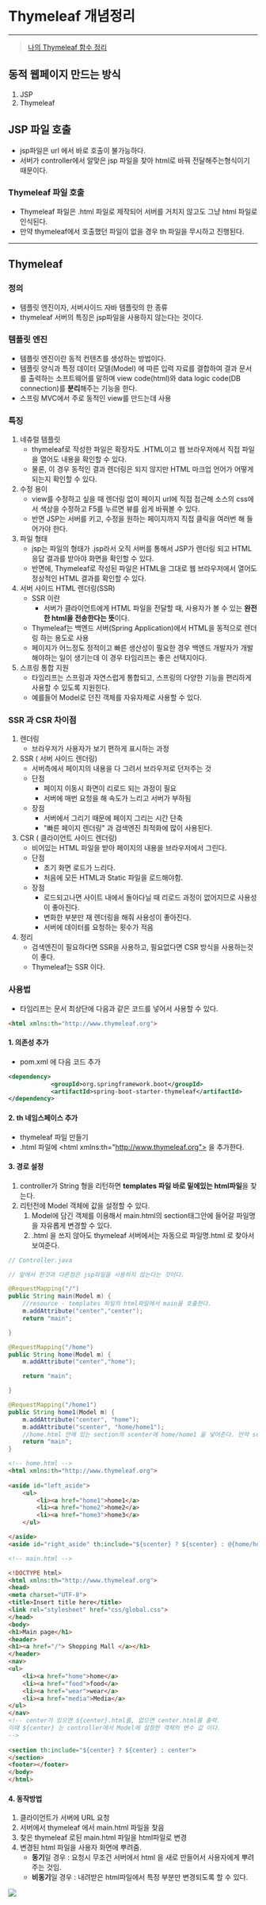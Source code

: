 # Thymeleaf 개념정리

---

>[나의 Thymeleaf 함수 정리](https://github.com/wonyoung0207/TIL/blob/master/MultiCampus/%EB%B0%B0%EC%9A%B4%20%EB%82%B4%EC%9A%A9%20List/Thymeleaf%20Function.md)

## 동적 웹페이지 만드는 방식 

1. JSP
2. Thymeleaf

## JSP 파일 호출

   - jsp파일은  url 에서 바로 호출이 불가능하다. 
   - 서버가 controller에서 알맞은 jsp 파일을 찾아 html로 바꿔 전달해주는형식이기 때문이다. 

### Thymeleaf 파일 호출

- Thymeleaf 파일은 .html 파일로 제작되어 서버를 거치지 않고도 그냥 html 파일로 인식된다. 
- 만약 thymeleaf에서 호출했던 파일이 없을 경우 th 파일을 무시하고 진행된다. 

---

## Thymeleaf

### 정의

- 템플릿 엔진이자, 서버사이드 자바 템플릿의 한 종류
- thymeleaf 서버의 특징은 jsp파일을 사용하지 않는다는 것이다. 

### 템플릿 엔진

- 템플릿 엔진이란 동적 컨텐츠를 생성하는 방법이다.
- 템플릿 양식과 특정 데이터 모델(Model) 에 따른 입력 자료를 결합하여 결과 문서를 출력하는 소프트웨어를 말하며 view code(html)와 data logic code(DB connection)를 **분리**해주는 기능을 한다.
- 스프링 MVC에서 주로 동적인 view를 만드는데 사용

### 특징

1. 네츄럴 템플릿
   - thymeleaf로 작성한 파일은 확장자도 .HTML이고 웹 브라우저에서 직접 파일을 열어도 내용을 확인할 수 있다. 
   - 물론, 이 경우 동적인 결과 렌더링은 되지 않지만 HTML 마크업 언어가 어떻게 되는지 확인할 수 있다. 
2. 수정 용이 
   - view를 수정하고 싶을 때 렌더링 없이 페이지 url에 직접 접근해 소스의 css에서 색상을 수정하고 F5를 누르면 뷰를 쉽게 바꿔볼 수 있다.
   - 반면 JSP는 서버를 키고, 수정을 원하는 페이지까지 직접 클릭을 여러번 해 들어가야 한다. 
3. 파일 형태
   - jsp는 파일의 형태가 .jsp라서 오직 서버를 통해서 JSP가 렌더링 되고 HTML 응답 결과를 받아야 화면을 확인할 수 있다.
   - 반면에, Thymeleaf로 작성된 파일은 HTML을 그대로 웹 브라우저에서 열어도 정상적인 HTML 결과를 확인할 수 있다.
4. 서버 사이드 HTML 렌더링(SSR)
   - SSR 이란
     - 서버가 클라이언트에게 HTML 파일을 전달할 때, 사용자가 볼 수 있는 **완전한 html을 전송한다는 뜻**이다.
   - Thymeleaf는 백엔드 서버(Spring Application)에서 HTML을 동적으로 렌더링 하는 용도로 사용
   - 페이지가 어느정도 정적이고 빠른 생산성이 필요한 경우 백엔드 개발자가 개발해야하는 일이 생기는데 이 경우 타임리프는 좋은 선택지이다.
5. 스프링 통합 지원
   - 타임리프는 스프링과 자연스럽게 통합되고, 스프링의 다양한 기능을 편리하게 사용할 수 있도록 지원힌다.
   - 예를들어 Model로 던진 객체를 자유자제로 사용할 수 있다. 

### SSR 과 CSR 차이점 

1. 렌더링
   - 브라우저가 사용자가 보기 편하게 표시하는 과정 
2. SSR ( 서버 사이드 렌더링)
   - 서버측에서 페이지의 내용을 다 그려서 브라우저로 던저주는 것 
   - 단점
     - 페이지 이동시 화면이 리로드 되는 과정이 필요 
     - 서버에 매번 요청을 해 속도가 느리고 서버가 부하됨
   - 장점
     - 서버에서 그리기 때문에 페이지 그리는 시간 단축 
     - "빠른 페이지 렌더링" 과 검색엔진 최적화에 많이 사용된다. 
3. CSR ( 클라이언트 사이드 렌더링)
   - 비어있는 HTML 파일을 받아 페이지의 내용을 브라우저에서 그린다.
   - 단점
     - 초기 화면 로드가 느리다.
     - 처음에 모든 HTML과 Static 파일을 로드해야함.
   - 장점
     - 로드되고나면 사이트 내에서 돌아다닐 때 리로드 과정이 없어지므로 사용성이 좋아진다. 
     - 변화한 부분만 재 렌더링을 해줘 사용성이 좋아진다. 
     - 서버에 데이터를 요청하는 횟수가 적음
4. 정리
   - 검색엔진이 필요하다면 SSR을 사용하고, 필요없다면 CSR 방식을 사용하는것이 좋다. 
   - Thymeleaf는 SSR 이다. 

### 사용법

- 타임리프는 문서 최상단에 다음과 같은 코드를 넣어서 사용할 수 있다. 

```html
<html xmlns:th="http://www.thymeleaf.org">
```

#### 1. 의존성 추가

-  pom.xml 에 다음 코드 추가 

```xml
<dependency>
			<groupId>org.springframework.boot</groupId>
			<artifactId>spring-boot-starter-thymeleaf</artifactId>
</dependency>
```

#### 2. th 네임스페이스 추가 

- thymeleaf 파일 만들기
- .html 파일에 \<html xmlns:th="http://www.thymeleaf.org"> 을 추가한다. 

#### 3. 경로 설정 

1. controller가 String 형을 리턴하면 **templates 파일 바로 밑에있는 html파일**을 찾는다. 
2. 리턴전에 Model 객체에 값을 설정할 수 있다.
   1.  Model에 담긴 객체를 이용해서 main.html의 section태그안에 들어갈 파일명을 자유롭게 변경할 수 있다. 
   2.  .html 을 쓰지 않아도 thymeleaf 서버에서는 자동으로 파일명.html 로 찾아서 보여준다. 

```java
// Controller.java

// 앞에서 한것과 다른점은 jsp파일을 사용하지 않는다는 것이다. 

@RequestMapping("/")
public String main(Model m) {
    //resource - templates 파일의 html파일에서 main을 호출한다. 
    m.addAttribute("center","center");
    return "main";

}

@RequestMapping("/home")
public String home(Model m) {
    m.addAttribute("center","home");

    return "main";

}

@RequestMapping("/home1")
public String home1(Model m) {
    m.addAttribute("center", "home");
    m.addAttribute("scenter", "home/home1");
	//home.html 안에 있는 section의 scenter에 home/home1 을 넣어준다. 만약 scenter가 없다면 기본설정값인 home/homeMain 을 들어가도록 설계한다. 
    return "main";
}
```

```html
<!-- home.html -->
<html xmlns:th="http://www.thymeleaf.org">
    
<aside id="left_aside">
	<ul>
		<li><a href="home1">home1</a>
		<li><a href="home2">home2</a>
		<li><a href="home3">home3</a>
	</ul>

</aside>
<aside id="right_aside" th:include="${scenter} ? ${scenter} : @{home/homeMain}"></aside>

```

```html
<!-- main.html -->

<!DOCTYPE html>
<html xmlns:th="http://www.thymeleaf.org">
<head>
<meta charset="UTF-8">
<title>Insert title here</title>
<link rel="stylesheet" href="css/global.css">
</head>
<body>
<h1>Main page</h1>
<header>
<h1><a href="/"> Shopping Mall </a></h1>
</header>
<nav>
<ul>
	<li><a href="home">home</a>
	<li><a href="food">food</a>
	<li><a href="wear">wear</a>
	<li><a href="media">Media</a>
</ul>
</nav>
<!-- center가 있으면 ${center}.html를, 없으면 center.html를 출력. 
이때 ${center} 는 controller에서 Model에 설정한 객체의 변수 값 이다. 
-->
   
<section th:include="${center} ? ${center} : center">
</section>
<footer></footer>
</body>
</html>


```

#### 4. **동작방법**

1. 클라이언트가 서버에 URL 요청
2. 서버에서 thymeleaf 에서 main.html 파일을 찾음
3. 찾은 thymeleaf 로된 main.html 파일을 html파일로 변경
4. 변경된 html 파일을 사용자 화면에 뿌려줌.
   - **동기**일 경우 : 요청시 무조건 서버에서 html 을 새로 만들어서 사용자에게 뿌려주는 것임.
   - **비동기**일 경우 : 내려받은 html파일에서 특정 부분만 변경되도록 할 수 있다. 

<img src="../MultiCampus\images\thymeleaf.png" >